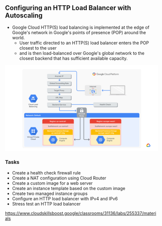 ## Configuring an HTTP Load Balancer with Autoscaling 
- Google Cloud HTTP(S) load balancing is implemented at the edge of Google's network in Google's points of presence (POP) around the world. 
	- User traffic directed to an HTTP(S) load balancer enters the POP closest to the user 
	- and is then load-balanced over Google's global network to the closest backend that has sufficient available capacity.

![alt text](gcp-http-load-balancing.png "GCP http load balancing")

### Tasks 
- Create a health check firewall rule
- Create a NAT configuration using Cloud Router
- Create a custom image for a web server
- Create an instance template based on the custom image
- Create two managed instance groups
- Configure an HTTP load balancer with IPv4 and IPv6
- Stress test an HTTP load balancer

https://www.cloudskillsboost.google/classrooms/31136/labs/255337/materials
